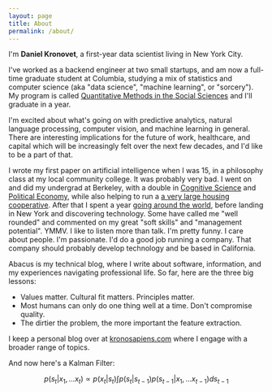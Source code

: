 ```yaml
---
layout: page
title: About
permalink: /about/
---
```


I'm **Daniel Kronovet**, a first-year data scientist living in New York City.

I've worked as a backend engineer at two small startups, and am now a full-time graduate student at Columbia, studying a mix of statistics and computer science (aka "data science", "machine learning", or "sorcery"). My program is called [Quantitative Methods in the Social Sciences](http://qmss.columbia.edu/) and I'll graduate in a year.

I'm excited about what's going on with predictive analytics, natural language processing, computer vision, and machine learning in general. There are interesting implications for the future of work, healthcare, and capital which will be increasingly felt over the next few decades, and I'd like to be a part of that.

I wrote my first paper on artificial intelligence when I was 15, in a philosophy class at my local community college. It was probably very bad. I went on and did my undergrad at Berkeley, with a double in [Cognitive Science](http://cogsci.berkeley.edu/) and [Political Economy](http://iastp.berkeley.edu/pe), while also helping to run a [a very large housing cooperative](http://www.bsc.coop/). After that I spent a year [going around the world](http://www.huffingtonpost.com/daniel-kronovet/), before landing in New York and discovering technology. Some have called me "well rounded" and commented on my great "soft skills" and "management potential". YMMV. I like to listen more than talk. I'm pretty funny. I care about people. I'm passionate. I'd do a good job running a company. That company should probably develop technology and be based in California.

Abacus is my technical blog, where I write about software, information, and my experiences navigating professional life. So far, here are the three big lessons:

- Values matter. Cultural fit matters. Principles matter.
- Most humans can only do one thing well at a time. Don't compromise quality.
- The dirtier the problem, the more important the feature extraction.

I keep a personal blog over at [kronosapiens.com](http://kronosapiens.com) where I engage with a broader range of topics.

And now here's a Kalman Filter:

$$ p(s_t|x_1,...x_t) \propto p(x_t|s_t) \int p(s_t|s_{t-1}) p(s_{t-1}|x_1,...x_{t-1}) ds_{t-1} $$